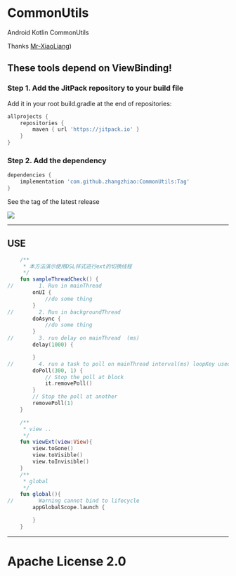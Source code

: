 # CommonUtils
Android Kotlin CommonUtils  

Thanks [Mr-XiaoLiang](https://github.com/Mr-XiaoLiang))

## These tools depend on ViewBinding!

### Step 1. Add the JitPack repository to your build file
Add it in your root build.gradle at the end of repositories:
```groovy
allprojects {
    repositories {
        maven { url 'https://jitpack.io' }
    }
} 
```
### Step 2. Add the dependency
```groovy
dependencies {
    implementation 'com.github.zhangzhiao:CommonUtils:Tag'
}
```
See the tag of the latest release

[![](https://jitpack.io/v/zhangzhiao/CommonUtils.svg)](https://jitpack.io/#zhangzhiao/CommonUtils)

---

## USE 
```kotlin
    /**
     * 本方法演示使用DSL样式进行ext的切换线程
     */
    fun sampleThreadCheck() {
//        1. Run in mainThread
        onUI {
            //do some thing
        }
//        2. Run in backgroundThread
        doAsync {
            //do some thing
        }
//        3. run delay on mainThread  (ms)
        delay(1000) {

        }
//        4. run a task to poll on mainThread interval(ms) loopKey used to cancel the poll
        doPoll(300, 1) {
            // Stop the poll at block
            it.removePoll()
        }
        // Stop the poll at another
        removePoll(1)
    }

    /**
     * view ..
     */
    fun viewExt(view:View){
        view.toGone()
        view.toVisible()
        view.toInvisible()
    }
    /**
     * global
     */
    fun global(){
//        Warning cannot bind to lifecycle
        appGlobalScope.launch {

        }
    }
```
---
# Apache License 2.0
